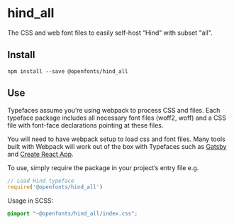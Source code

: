 
# hind_all

The CSS and web font files to easily self-host “Hind” with subset "all".

## Install

`npm install --save @openfonts/hind_all`

## Use

Typefaces assume you’re using webpack to process CSS and files. Each typeface
package includes all necessary font files (woff2, woff) and a CSS file with
font-face declarations pointing at these files.

You will need to have webpack setup to load css and font files. Many tools built
with Webpack will work out of the box with Typefaces such as [Gatsby](https://github.com/gatsbyjs/gatsby)
and [Create React App](https://github.com/facebookincubator/create-react-app).

To use, simply require the package in your project’s entry file e.g.

```javascript
// Load Hind typeface
require('@openfonts/hind_all')
```

Usage in SCSS:
```scss
@import "~@openfonts/hind_all/index.css";
```
